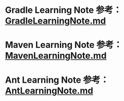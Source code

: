 

# Gradle Learning Note 参考：[GradleLearningNote.md](./GradleLearningNote.md)<br>

# Maven Learning Note 参考：[MavenLearningNote.md](./MavenLearningNote.md)<br>

# Ant Learning Note 参考：[AntLearningNote.md](./AntLearningNote.md)<br>
